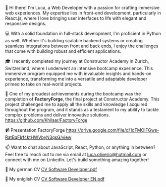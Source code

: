 👋 Hi there! I'm Luca, a Web Developer with a passion for crafting immersive web experiences. My expertise lies in front-end development, particularly in React.js, where I love bringing user interfaces to life with elegant and responsive designs.

💻 With a solid foundation in full-stack development, I'm proficient in Python as well. Whether it's building scalable backend systems or creating seamless integrations between front and back ends, I enjoy the challenges that come with building robust and efficient applications.

🎓 I recently completed my journey at Constructor Academy in Zurich, Switzerland, where I underwent an intensive bootcamp experience. This immersive program equipped me with invaluable insights and hands-on experience, transforming me into a versatile and adaptable developer primed to take on real-world projects.

🚀 One of my proudest achievements during the bootcamp was the completion of **FactoryForge**, the final project at Constructor Academy. This project challenged me to apply all the skills and knowledge I acquired throughout the program, and it stands as a testament to my ability to tackle complex problems and deliver innovative solutions.
https://github.com/Khilaar/FactoryForge

📹 Presentation FactoryForge https://drive.google.com/file/d/1dFMOlFGws-RatBqFIrf4ktHWVbyN3qsG/view

📫 Want to chat about JavaScript, React, Python, or anything in between? Feel free to reach out to me via email at luca.oliverio@hotmail.com or connect with me on LinkedIn. Let's build something amazing together!

📑 My german CV
[CV Software Developer.pdf](https://github.com/Khilaar/Khilaar/files/14775165/CV.Software.Developer.pdf)

📑 My eniglish CV
[CV Software Developer EN.pdf](https://github.com/Khilaar/Khilaar/files/14805026/CV.Software.Developer.EN.pdf)



<!---
Khilaar/Khilaar is a ✨ special ✨ repository because its `README.md` (this file) appears on your GitHub profile.
You can click the Preview link to take a look at your changes.
--->
